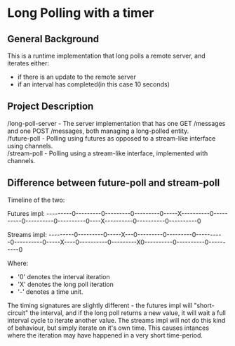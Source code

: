 # Long Polling with a timer

## General Background

This is a runtime implementation that long polls a remote server, and iterates either: 
- if there is an update to the remote server
- if an interval has completed(in this case 10 seconds)

## Project Description

/long-poll-server - The server implementation that has one GET /messages and one POST /messages, both managing a long-polled entity.   
/future-poll - Polling using futures as opposed to a stream-like interface using channels.   
/stream-poll - Polling using a stream-like interface, implemented with channels.   

## Difference between future-poll and stream-poll

Timeline of the two: 

Futures impl:
---------0---------0---------0---------0-----X----------0----------0----------0----------0----X----------0----------0----------0

Streams impl:
---------0---------0-----X---0---------0---------0----------0----------0-----X----0----------0---------X0----------0----------0----------0

Where:   
- '0' denotes the interval iteration
- 'X' denotes the long poll iteration
- '-' denotes a time unit. 

The timing signatures are slightly different - the futures impl will "short-circuit" the interval, and if the long poll returns a new value, it will wait a full interval 
cycle to iterate another value. The streams impl will not do this kind of behaviour, but simply iterate on it's own time. This causes intances where the iteration
may have happened in a very short time-period. 

